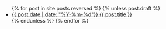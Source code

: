 <ul>
  {% for post in site.posts reversed %}
    {% unless post.draft %}
      <li>
        <a href="{{ site.baseurl }}{{ post.url }}">{{ post.date | date: "%Y-%m-%d"}} {{ post.title }}</a>
      </li>
    {% endunless %}
  {% endfor %}
</ul>
